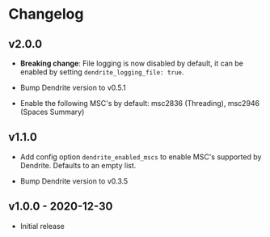 # Changelog

## v2.0.0

* **Breaking change**: File logging is now disabled by default, it can be enabled by setting
  `dendrite_logging_file: true`.

* Bump Dendrite version to v0.5.1

* Enable the following MSC's by default: msc2836 (Threading), msc2946 (Spaces Summary)

## v1.1.0

* Add config option `dendrite_enabled_mscs` to enable MSC's supported by Dendrite. Defaults to an empty list.

* Bump Dendrite version to v0.3.5

## v1.0.0 - 2020-12-30

* Initial release
